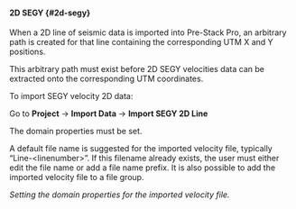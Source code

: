 #### 2D SEGY {#2d-segy}

When a 2D line of seismic data is imported into Pre-Stack Pro, an arbitrary path is created for that line containing the corresponding UTM X and Y positions.

This arbitrary path must exist before 2D SEGY velocities data can be extracted onto the corresponding UTM coordinates.

To import SEGY velocity 2D data:

Go to **Project** → **Import Data** → **Import SEGY 2D Line**

The domain properties must be set.

A default file name is suggested for the imported velocity file, typically “Line-&lt;linenumber&gt;”. If this filename already exists, the user must either edit the file name or add a file name prefix. It is also possible to add the imported velocity file to a file group.

_Setting the domain properties for the imported velocity file._